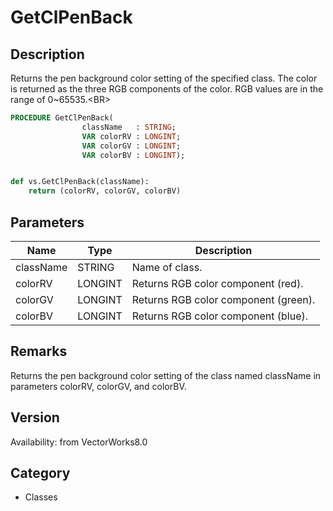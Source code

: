 # GetClPenBack

## Description
Returns the pen background color setting of the specified class. The color is returned as the three RGB components of the color. RGB values are in the range of 0~65535.&lt;BR&gt;


```pascal
PROCEDURE GetClPenBack(
				className   : STRING;
				VAR colorRV : LONGINT;
				VAR colorGV : LONGINT;
				VAR colorBV : LONGINT);
```

```python

def vs.GetClPenBack(className):
    return (colorRV, colorGV, colorBV)
```

## Parameters
|Name|Type|Description|
|---|---|---|
|className|STRING|Name of class.|
|colorRV|LONGINT|Returns RGB color component (red).|
|colorGV|LONGINT|Returns RGB color component (green).|
|colorBV|LONGINT|Returns RGB color component (blue).|

## Remarks
Returns the pen background color setting of the class named className in parameters colorRV, colorGV, and colorBV.

## Version
Availability: from VectorWorks8.0
## Category
* Classes

